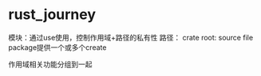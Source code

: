 # rust_journey


模块：通过use使用，控制作用域+路径的私有性
路径：
crate root: source file
package提供一个或多个create



作用域相关功能分组到一起



